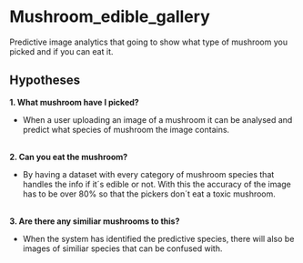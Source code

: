 # Mushroom_edible_gallery
Predictive image analytics that going to show what type of mushroom you picked and if you can eat it.

## Hypotheses

**1. What mushroom have I picked?**<br>
- When a user uploading an image of a mushroom it can be analysed and predict 
what species of mushroom the image contains.<br><br>

**2. Can you eat the mushroom?**<br>
- By having a dataset with every category of mushroom species that handles the info if it´s edible or not. With this the accuracy of the image has to be over 80% so that the pickers don´t eat a toxic mushroom.<br><br>

**3. Are there any similiar mushrooms to this?**<br>
- When the system has identified the predictive species, there will also be images of similiar species that can be confused with.
